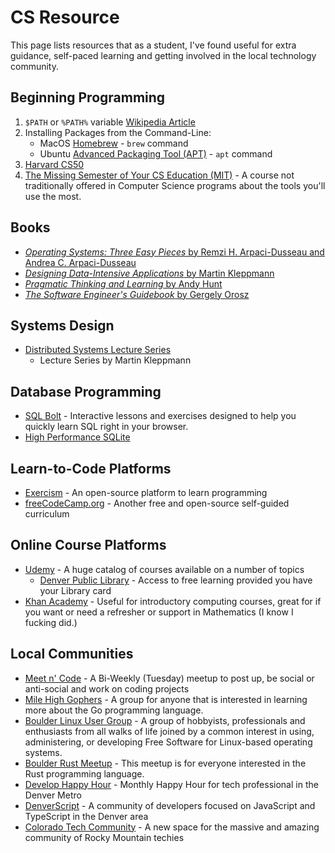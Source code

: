 # CS Resource

This page lists resources that as a student, I've found useful for extra guidance,
self-paced learning and getting involved in the local technology community.

## Beginning Programming

1. `$PATH` or `%PATH%` variable [Wikipedia Article](https://en.wikipedia.org/wiki/PATH_(variable))
2. Installing Packages from the Command-Line:
    - MacOS [Homebrew](https://docs.brew.sh/Manpage) - `brew` command
    - Ubuntu [Advanced Packaging Tool (APT)](https://ubuntu.com/server/docs/package-management) - `apt` command
3. [Harvard CS50](https://www.edx.org/cs50)
4. [The Missing Semester of Your CS Education (MIT)](https://missing.csail.mit.edu) - A course not traditionally offered
   in Computer Science programs about the tools you'll use the most.

## Books

- [_Operating Systems: Three Easy
  Pieces_ by Remzi H. Arpaci-Dusseau and Andrea C. Arpaci-Dusseau](https://pages.cs.wisc.edu/~remzi/OSTEP/)
- [_Designing Data-Intensive
  Applications_ by Martin Kleppmann](https://www.oreilly.com/library/view/designing-data-intensive-applications/9781491903063/)
- [_Pragmatic Thinking and Learning_ by Andy Hunt](https://pragprog.com/titles/ahptl/pragmatic-thinking-and-learning/)
- [_The Software Engineer's Guidebook_ by Gergely Orosz](https://www.engguidebook.com/)

## Systems Design

- [Distributed Systems Lecture Series](https://www.youtube.com/watch?v=UEAMfLPZZhE&list=PLeKd45zvjcDFUEv_ohr_HdUFe97RItdiB)
    - Lecture Series by Martin Kleppmann

## Database Programming

- [SQL Bolt](https://sqlbolt.com/) - Interactive lessons and exercises designed to help you quickly learn SQL right in
  your browser.
- [High Performance SQLite](https://highperformancesqlite.com/)

## Learn-to-Code Platforms

- [Exercism](https://exercism.org/) - An open-source platform to learn programming
- [freeCodeCamp.org](https://www.freecodecamp.org/) - Another free and open-source self-guided curriculum

## Online Course Platforms

- [Udemy](https://www.udemy.com/) - A huge catalog of courses available on a number of topics
    - [Denver Public Library](https://www.denverlibrary.org/udemy) - Access to free learning provided you have your
      Library
      card
- [Khan Academy](https://www.khanacademy.org/) - Useful for introductory computing courses, great for if you want or
  need
  a refresher or support in Mathematics (I know I fucking did.)

## Local Communities

- [Meet n' Code](https://www.meetup.com/Meet-n-Code/) - A Bi-Weekly (Tuesday) meetup to post up, be social or
  anti-social and work on coding projects
- [Mile High Gophers](https://www.meetup.com/denver-go-language-user-group/) - A group for anyone that is interested in
  learning more about the Go programming language.
- [Boulder Linux User Group](https://www.lug.boulder.co.us/) - A group of hobbyists, professionals and enthusiasts from
  all walks of life joined by a common interest in using, administering, or developing Free Software for Linux-based
  operating systems.
- [Boulder Rust Meetup](https://www.meetup.com/boulder-rust-meetup/) - This meetup is for everyone interested in the
  Rust programming language.
- [Develop Happy Hour](https://www.meetup.com/develop-happy-hour/) - Monthly Happy Hour for tech professional in the
  Denver Metro
- [DenverScript](https://denverscript.com/) - A community of developers focused on JavaScript and TypeScript in the
  Denver area
- [Colorado Tech Community](https://coloradotech.community/) - A new space for the massive and amazing community of
  Rocky Mountain techies

